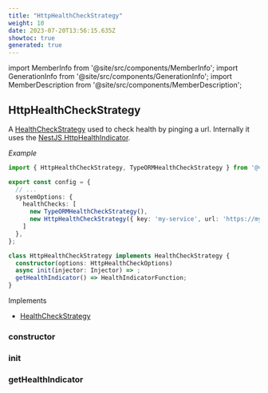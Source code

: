 ```yaml
---
title: "HttpHealthCheckStrategy"
weight: 10
date: 2023-07-20T13:56:15.635Z
showtoc: true
generated: true
---
```

<!-- This file was generated from the Vendure source. Do not modify. Instead, re-run the "docs:build" script -->
import MemberInfo from '@site/src/components/MemberInfo';
import GenerationInfo from '@site/src/components/GenerationInfo';
import MemberDescription from '@site/src/components/MemberDescription';


## HttpHealthCheckStrategy

<GenerationInfo sourceFile="packages/core/src/health-check/http-health-check-strategy.ts" sourceLine="36" packageName="@vendure/core" />

A <a href='/typescript-api/health-check/health-check-strategy#healthcheckstrategy'>HealthCheckStrategy</a> used to check health by pinging a url. Internally it uses
the [NestJS HttpHealthIndicator](https://docs.nestjs.com/recipes/terminus#http-healthcheck).

*Example*

```TypeScript
import { HttpHealthCheckStrategy, TypeORMHealthCheckStrategy } from '@vendure/core';

export const config = {
  // ...
  systemOptions: {
    healthChecks: [
      new TypeORMHealthCheckStrategy(),
      new HttpHealthCheckStrategy({ key: 'my-service', url: 'https://my-service.com' }),
    ]
  },
};
```

```ts title="Signature"
class HttpHealthCheckStrategy implements HealthCheckStrategy {
  constructor(options: HttpHealthCheckOptions)
  async init(injector: Injector) => ;
  getHealthIndicator() => HealthIndicatorFunction;
}
```
Implements

 * <a href='/typescript-api/health-check/health-check-strategy#healthcheckstrategy'>HealthCheckStrategy</a>



### constructor

<MemberInfo kind="method" type="(options: HttpHealthCheckOptions) => HttpHealthCheckStrategy"   />


### init

<MemberInfo kind="method" type="(injector: <a href='/typescript-api/common/injector#injector'>Injector</a>) => "   />


### getHealthIndicator

<MemberInfo kind="method" type="() => HealthIndicatorFunction"   />


